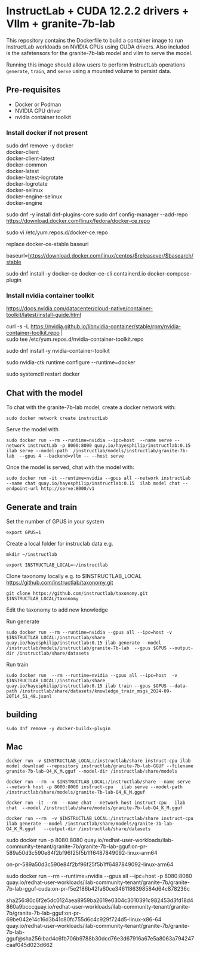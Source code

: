 # InstructLab + CUDA 12.2.2 drivers + Vllm + granite-7b-lab

This repository contains the Dockerfile to build a container image to run InstructLab workloads on NVIDIA GPUs using CUDA drivers.  Also included is the safetensors for the granite-7b-lab model and vllm to serve the model.

Running this image should allow users to perform InstructLab operations `generate`, `train`, and `serve` using a mounted volume to persist data.

## Pre-requisites

* Docker or Podman
* NVIDIA GPU driver
* nvidia container toolkit


### Install docker if not present

sudo dnf remove -y docker \
                  docker-client \
                  docker-client-latest \
                  docker-common \
                  docker-latest \
                  docker-latest-logrotate \
                  docker-logrotate \
                  docker-selinux \
                  docker-engine-selinux \
                  docker-engine


sudo dnf -y install dnf-plugins-core
sudo dnf config-manager --add-repo https://download.docker.com/linux/fedora/docker-ce.repo

sudo vi /etc/yum.repos.d/docker-ce.repo

replace docker-ce-stable baseurl

baseurl=https://download.docker.com/linux/centos/$releasever/$basearch/stable

sudo dnf install -y docker-ce docker-ce-cli containerd.io docker-compose-plugin


### Install nvidia container toolkit

https://docs.nvidia.com/datacenter/cloud-native/container-toolkit/latest/install-guide.html

curl -s -L https://nvidia.github.io/libnvidia-container/stable/rpm/nvidia-container-toolkit.repo | \
  sudo tee /etc/yum.repos.d/nvidia-container-toolkit.repo

  sudo dnf install -y nvidia-container-toolkit

  sudo nvidia-ctk runtime configure --runtime=docker

  sudo systemctl restart docker



## Chat with the model

To chat with the granite-7b-lab model, create a docker network with:

`sudo docker network create instructLab`

Serve the model with

`sudo docker run --rm --runtime=nvidia --ipc=host  --name serve --network instructLab -p 8000:8000 quay.io/hayesphilip/instructlab:0.15  ilab serve --model-path  /instructlab/models/instructlab/granite-7b-lab  --gpus 4 --backend=vllm -- --host serve`

Once the model is served, chat with the model with:

`sudo docker run -it --runtime=nvidia --gpus all --network instructLab --name chat quay.io/hayesphilip/instructlab:0.15  ilab model chat --endpoint-url http://serve:8000/v1 `


## Generate and train

Set the number of GPUS in your system

`export GPUS=1`

Create a local folder for instruclab data e.g.

`mkdir ~/instructlab`

`export INSTRUCTLAB_LOCAL=~/instructlab`

Clone taxonomy locally e.g. to $INSTRUCTLAB_LOCAL https://github.com/instructlab/taxonomy.git

`git clone https://github.com/instructlab/taxonomy.git $INSTRUCTLAB_LOCAL/taxonomy`

Edit the taxonomy to add new knowledge

Run generate

`sudo docker run --rm --runtime=nvidia --gpus all --ipc=host -v $INSTRUCTLAB_LOCAL:/instructlab/share quay.io/hayesphilip/instructlab:0.15 ilab generate --model /instructlab/models/instructlab/granite-7b-lab  --gpus $GPUS --output-dir /instructlab/share/datasets`

Run train

`sudo docker run  --rm --runtime=nvidia --gpus all --ipc=host  -v $INSTRUCTLAB_LOCAL:/instructlab/share quay.io/hayesphilip/instructlab:0.15 ilab train --gpus $GPUS --data-path /instructlab/share/datasets/knowledge_train_msgs_2024-09-20T14_51_48.jsonl`

## building



`sudo dnf remove -y docker-buildx-plugin`

## Mac 

`docker run -v $INSTRUCTLAB_LOCAL:/instructlab/share instruct-cpu ilab model download --repository instructlab/granite-7b-lab-GGUF --filename granite-7b-lab-Q4_K_M.gguf --model-dir /instructlab/share/models`

`docker run --rm -v $INSTRUCTLAB_LOCAL:/instructlab/share --name serve --network host -p 8000:8000 instruct-cpu   ilab serve --model-path   /instructlab/share/models/granite-7b-lab-Q4_K_M.gguf`


 `docker run -it --rm  --name chat --network host instruct-cpu   ilab chat  --model /instructlab/share/models/granite-7b-lab-Q4_K_M.gguf`

 `docker run --rm  -v $INSTRUCTLAB_LOCAL:/instructlab/share instruct-cpu  ilab generate --model /instructlab/share/models/granite-7b-lab-Q4_K_M.gguf   --output-dir /instructlab/share/datasets` 


sudo docker run -p 8080:8080 quay.io/redhat-user-workloads/ilab-community-tenant/granite-7b/granite-7b-lab-gguf:on-pr-589a50d3c590e84f2bf96f25f5b1ff6487849092-linux-arm64

on-pr-589a50d3c590e84f2bf96f25f5b1ff6487849092-linux-arm64 


sudo docker run  --rm --runtime=nvidia --gpus all --ipc=host  -p 8080:8080 quay.io/redhat-user-workloads/ilab-community-tenant/granite-7b/granite-7b-lab-gguf-cuda:on-pr-f5e2186b42fa60ce3461186398584d64c878236c

sha256:80c6f2e5dc0124aea8959ba2619e0304c3010391c982453d3fd18d4860a9bcccquay.io/redhat-user-workloads/ilab-community-tenant/granite-7b/granite-7b-lab-gguf:on-pr-69be042e14c16d3b41c80fc755d6c4c929f724d5-linux-x86-64
quay.io/redhat-user-workloads/ilab-community-tenant/granite-7b/granite-7b-lab-gguf@sha256:bad4c6fb706b9788b30dcd76e3d67916a67e5a8063a794247caaf045d023d662